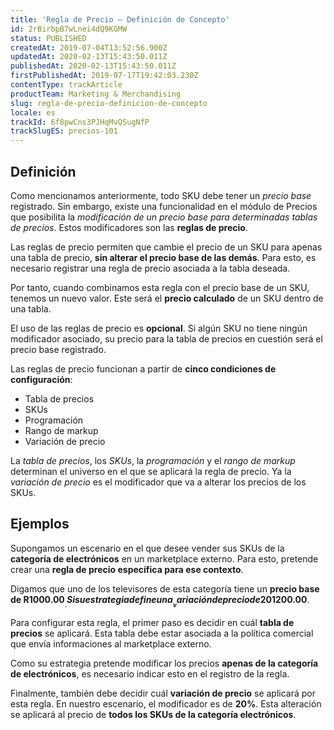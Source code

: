 ```yaml
---
title: 'Regla de Precio – Definición de Concepto'
id: 2rBirbpB7wLnei4dQ9KGMW
status: PUBLISHED
createdAt: 2019-07-04T13:52:56.900Z
updatedAt: 2020-02-13T15:43:50.011Z
publishedAt: 2020-02-13T15:43:50.011Z
firstPublishedAt: 2019-07-17T19:42:03.230Z
contentType: trackArticle
productTeam: Marketing & Merchandising
slug: regla-de-precio-definicion-de-concepto
locale: es
trackId: 6f8pwCns3PJHqMvQSugNfP
trackSlugES: precios-101
---
```


## Definición 

Como mencionamos anteriormente, todo SKU debe tener un *precio base* registrado. Sin embargo, existe una funcionalidad en el módulo de Precios que posibilita la *modificación de un precio base para determinadas tablas de precios*. Estos modificadores son las __reglas de precio__.

Las reglas de precio permiten que cambie el precio de un SKU para apenas una tabla de precio, __sin alterar el precio base de las demás__. Para esto, es necesario registrar una regla de precio asociada a la tabla deseada.

Por tanto, cuando combinamos esta regla con el precio base de un SKU, tenemos un nuevo valor. Este será el __precio calculado__ de un SKU dentro de una tabla.

<div class="alert alert-info">
El uso de las reglas de precio es <strong>opcional</strong>. Si algún SKU no tiene ningún modificador asociado, su precio para la tabla de precios en cuestión será el precio base registrado. 
</div>

Las reglas de precio funcionan a partir de __cinco condiciones de configuración__: 

- Tabla de precios
- SKUs
- Programación 
- Rango de markup 
- Variación de precio

La *tabla de precios*, los *SKUs*, la *programación* y el *rango de markup* determinan el universo en el que se aplicará la regla de precio. Ya la *variación de precio* es el modificador que va a alterar los precios de los SKUs.

## Ejemplos


Supongamos un escenario en el que desee vender sus SKUs de la __categoría de electrónicos__ en un marketplace externo. Para esto, pretende crear una __regla de precio específica para ese contexto__.

Digamos que uno de los televisores de esta categoría tiene un __precio base de R$1000.00__. Si su estrategia define una __variación de precio de 20%__, este porcentaje se aplicará en el precio base. Por tanto, __el precio de venta en el Marketplace externo será de R$1200.00__.

Para configurar esta regla, el primer paso es decidir en cuál __tabla de precios__ se aplicará. Esta tabla debe estar asociada a la política comercial que envía informaciones al marketplace externo.

Como su estrategia pretende modificar los precios __apenas de la categoría de electrónicos__, es necesario indicar esto en el registro de la regla.

Finalmente, también debe decidir cuál __variación de precio__ se aplicará por esta regla. En nuestro escenario, el modificador es de __20%__. Esta alteración se aplicará al precio de __todos los SKUs de la categoría electrónicos__. 
